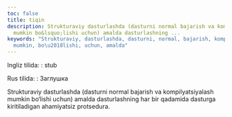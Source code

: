 ```yaml
---
toc: false
title: tiqin
description: Strukturaviy dasturlashda (dasturni normal bajarish va kompilyatsiyalash
  mumkin bo&lsquo;lishi uchun) amalda dasturlashning ...
keywords: "Strukturaviy, dasturlashda, dasturni, normal, bajarish, kompilyatsiyalash,
  mumkin, bo\u2018lishi, uchun, amalda"
---
```


Ingliz tilida:
:   stub

Rus tilida:
:   Заглушка

Strukturaviy dasturlashda (dasturni normal bajarish va kompilyatsiyalash mumkin bo‘lishi uchun) amalda dasturlashning har bir qadamida dasturga kiritiladigan ahamiyatsiz protsedura.